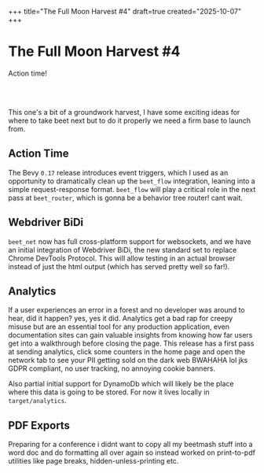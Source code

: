 +++
title="The Full Moon Harvest #4"
draft=true
created="2025-10-07"
+++

# The Full Moon Harvest #4

Action time!

<br/>
<br/>

This one's a bit of a groundwork harvest, I have some exciting ideas for where to take beet next but to do it properly we need a firm base to launch from.

## Action Time

The Bevy `0.17` release introduces event triggers, which I used as an opportunity to dramatically clean up the `beet_flow` integration, leaning into a simple request-response format. `beet_flow` will play a critical role in the next pass at `beet_router`, which is gonna be a behavior tree router! cant wait.


## Webdriver BiDi

`beet_net` now has full cross-platform support for websockets, and we have an initial integration of Webdriver BiDi, the new standard set to replace Chrome DevTools Protocol. This will allow testing in an actual browser instead of just the html output (which has served pretty well so far!).

## Analytics

If a user experiences an error in a forest and no developer was around to hear, did it happen? yes, yes it did.
Analytics get a bad rap for creepy misuse but are an essential tool for any production application, even documentation sites can gain valuable insights from knowing how far users get into a walkthrough before closing the page.
This release has a first pass at sending analytics, click some counters in the home page and open the network tab to see your PII getting sold on the dark web BWAHAHA lol jks GDPR compliant, no user tracking, no annoying cookie banners.

Also partial initial support for DynamoDb which will likely be the place where this data is going to be stored. For now it lives locally in `target/analytics`.

## PDF Exports

Preparing for a conference i didnt want to copy all my beetmash stuff into a word doc and do formatting all over again so instead worked on print-to-pdf utilities like page breaks, hidden-unless-printing etc.

